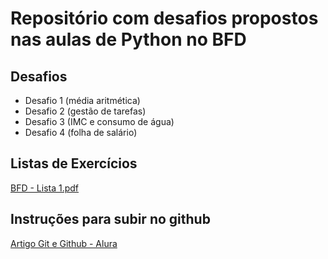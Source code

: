 # Repositório com desafios propostos nas aulas de Python no BFD

## Desafios

* Desafio 1 (média aritmética)
* Desafio 2 (gestão de tarefas)
* Desafio 3 (IMC e consumo de água)
* Desafio 4 (folha de salário)

## Listas de Exercícios
[BFD - Lista 1.pdf](https://github.com/user-attachments/files/21920138/BFD.-.Lista.1.pdf)

## Instruções para subir no github
[Artigo Git e Github - Alura](https://www.alura.com.br/artigos/o-que-e-git-github?utm_term=&utm_campaign=topo-aon-search-gg-dsa-artigos_conteudos&utm_source=google&utm_medium=cpc&campaign_id=11384329873_164068945139_703934879696&utm_id=11384329873_164068945139_703934879696&hsa_acc=7964138385&hsa_cam=topo-aon-search-gg-dsa-artigos_conteudos&hsa_grp=164068945139&hsa_ad=703934879696&hsa_src=g&hsa_tgt=aud-527303763294:dsa-1298415354460&hsa_kw=&hsa_mt=&hsa_net=google&hsa_ver=3&gad_source=1&gad_campaignid=11384329873&gbraid=0AAAAADpqZIAE1Vj3V6ZU8GZgWLfi0nqwd&gclid=EAIaIQobChMI2cesh8-ojwMVVGpIAB3OhCYnEAAYASAAEgLGsPD_BwE)
